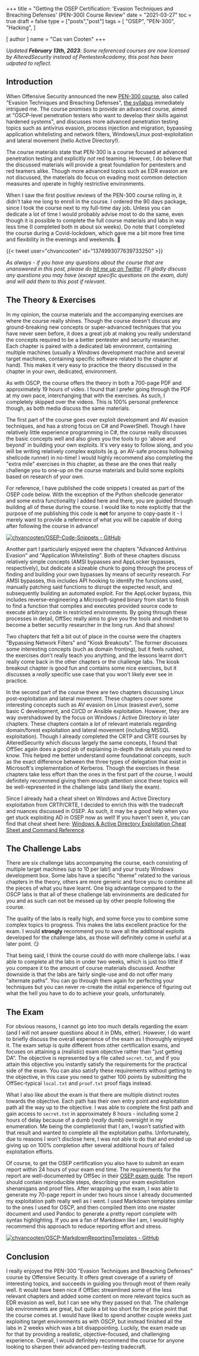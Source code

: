 +++
title = "Getting the OSEP Certification: 'Evasion Techniques and Breaching Defenses' (PEN-300) Course Review"
date = "2021-03-27"
toc = true
draft = false
type = ["posts","post"]
tags = [
    "OSEP",
    "PEN-300",
    "Hacking",
]

[ author ]
  name = "Cas van Cooten"
+++

*Updated **February 13th, 2023**: Some referenced courses are now licensed by AlteredSecurity instead of PentesterAcademy, this post has been udpated to reflect.*

## Introduction

When Offensive Security announced the new [PEN-300 course](https://www.offensive-security.com/pen300-osep/#course), also called "Evasion Techniques and Breaching Defenses", [the syllabus](https://www.offensive-security.com/documentation/PEN300-Syllabus.pdf) immediately intrigued me. The course promises to provide an advanced course, aimed at "OSCP-level penetration testers who want to develop their skills against hardened systems", and discusses more advanced penetration testing topics such as antivirus evasion, process injection and migration, bypassing application whitelisting and network filters, Windows/Linux post-exploitation and lateral movement (hello Active Directory!).

The course materials state that PEN-300 is a course focused at advanced penetration testing and explicitly *not* red teaming. However, I do believe that the discussed materials will provide a great foundation for pentesters and red teamers alike. Though more advanced topics such as EDR evasion are not discussed, the materials do focus on evading most common detection measures and operate in highly restrictive environments.

When I saw the first positive reviews of the PEN-300 course rolling in, it didn't take me long to enroll in the course. I ordered the 90 days package, since I took the course next to my full-time day job. Unless you can dedicate a lot of time I would probably advise most to do the same, even though it is possible to complete the full course materials and labs in way less time (I completed both in about six weeks). Do note that I completed the course during a Covid-lockdown, which gave me a bit more free time and flexibility in the evenings and weekends. 🙂

{{< tweet user="chvancooten" id="1374993077639733250" >}}

*As always - if you have any questions about the course that are unanswered in this post, please do [hit me up on Twitter](https://twitter.com/chvancooten). I'll gladly discuss any questions you may have (except specific questions on the exam, duh) and will add them to this post if relevant.*

## The Theory & Exercises

In my opinion, the course materials and the accompanying exercises are where the course really shines. Though the course doesn't discuss any ground-breaking new concepts or super-advanced techniques that you have never seen before, it does a great job at making you really understand the concepts required to be a better pentester and security researcher. Each chapter is paired with a dedicated lab environment, containing multiple machines (usually a Windows development machine and several target machines, containing specific software related to the chapter at hand). This makes it very easy to practice the theory discussed in the chapter in your own, dedicated, environment.

As with OSCP, the course offers the theory in both a 700-page PDF and approximately 19 hours of video. I found that I prefer going through the PDF at my own pace, interchanging that with the exercises. As such, I completely skipped over the videos. This is 100% personal preference though, as both media discuss the same materials.

The first part of the course goes over exploit development and AV evasion techniques, and has a strong focus on C# and PowerShell. Though I have relatively little experience programming in C#, the course really discusses the basic concepts well and also gives you the tools to go 'above and beyond' in building your own exploits. It's very easy to follow along, and you will be writing relatively complex exploits (e.g. an AV-safe process hollowing shellcode runner) in no-time! I would highly recommend also completing the "extra mile" exercises in this chapter, as these are the ones that really challenge you to one-up on the course materials and build some exploits based on research of your own.

For reference, I have published the code snippets I created as part of the OSEP code below. With the exception of the Python shellcode generator and some extra functionality I added here and there, you are guided through building all of these during the course. I would like to note explicitly that the purpose of me publishing this code is **not** for anyone to copy-paste it - I merely want to provide a reference of what you will be capable of doing after following the course in advance!

[![chvancooten/OSEP-Code-Snippets - GitHub](https://gh-card.dev/repos/chvancooten/OSEP-Code-Snippets.svg?fullname=)](https://github.com/chvancooten/OSEP-Code-Snippets)

Another part I particularly enjoyed were the chapters "Advanced Antivirus Evasion" and "Application Whitelisting". Both of these chapters discuss relatively simple concepts (AMSI bypasses and AppLocker bypasses, respectively), but dedicate a sizeable chunk to going through the process of finding and building your own bypasses by means of security research. For AMSI bypasses, this includes API hooking to identify the functions used, manually patching said functions to disrupt the expected result, and subsequently building an automated exploit. For the AppLocker bypass, this includes reverse-engineering a Microsoft-signed binary from start to finish to find a function that compiles and executes provided source code to execute arbitrary code in restricted environments. By going through these processes in detail, OffSec really aims to give you the tools and mindset to become a better security researcher in the long run. And that shows!

Two chapters that felt a bit out of place in the course were the chapters "Bypassing Network Filters" and "Kiosk Breakouts". The former discusses some interesting concepts (such as domain fronting), but it feels rushed, the exercises don't really teach you anything, and the lessons learnt don't really come back in the other chapters or the challenge labs. The kiosk breakout chapter is good fun and contains some nice exercises, but it discusses a *really* specific use case that you won't likely ever see in practice.

In the second part of the course there are two chapters discussing Linux post-exploitation and lateral movement. These chapters cover some interesting concepts such as AV evasion on Linux (easiest *ever*), some basic C development, and CI/CD or Ansible exploitation. However, they are way overshadowed by the focus on Windows / Active Directory in later chapters. These chapters contain a *lot* of relevant materials regarding domain/forest exploitation and lateral movement (including MSSQL exploitation). Though I already completed the CRTP and CRTE courses by AlteredSecurity which discuss largely the same concepts, I found that OffSec again does a good job of explaining in-depth the details you need to know. This helped me better understand some foundational concepts, such as the exact difference between the three types of delegation that exist in Microsoft's implementation of Kerberos. Though the exercises in these chapters take less effort than the ones in the first part of the course, I would definitely recommend giving them enough attention since these topics will be well-represented in the challenge labs (and likely the exam).

Since I already had a cheat sheet on Windows and Active Directory exploitation from CRTP/CRTE, I decided to enrich this with the tradecraft and nuances discussed in OSEP. As such, it may be a good help when you get stuck exploiting AD in OSEP now as well! If you haven't seen it, you can find that cheat sheet here: 
[Windows & Active Directory Exploitation Cheat Sheet and Command Reference](https://casvancooten.com/posts/2020/11/windows-active-directory-exploitation-cheat-sheet-and-command-reference/).

## The Challenge Labs

There are six challenge labs accompanying the course, each consisting of multiple target machines (up to 10 per lab!) and your trusty Windows development box. Some labs have a specific "theme" related to the various chapters in the theory, others are more generic and force you to combine all the pieces of what you have learnt. One big advantage compared to the OSCP labs is that all of these challenge lab environments are dedicated for you and as such can not be messed up by other people following the course.

The quality of the labs is really high, and some force you to combine some complex topics to progress. This makes the labs excellent practice for the exam. I would **strongly** recommend you to save all the additional exploits developed for the challenge labs, as those will definitely come in useful at a later point. 😏

That being said, I think the course could do with more challenge labs. I was able to complete all the labs in under two weeks, which is just too little if you compare it to the amount of course materials discussed. Another downside is that the labs are fairly single-use and do not offer many "alternate paths". You can go through them again for perfecting your techniques but you can never re-create the initial experience of figuring out what the hell you have to do to achieve your goals, unfortunately. 

## The Exam

For obvious reasons, I cannot go into too much details regarding the exam (and I will not answer questions about it in DMs, either). However, I do want to briefly discuss the overall experience of the exam as I thoroughly enjoyed it. The exam setup is quite different from other certification exams, and focuses on attaining a (realistic) exam objective rather than "just getting DA". The objective is represented by a file called `secret.txt`, and if you attain this objective you instantly satisfy the requirements for the practical side of the exam. You can also satisfy these requirements without getting to the objective, in this case you need to gather 100 points by submitting the OffSec-typical `local.txt` and `proof.txt` proof flags instead.

What I also like about the exam is that there are multiple distinct routes towards the objective. Each path has their own entry point and exploitation path all the way up to the objective. I was able to complete the first path and gain access to `secret.txt` in approximately 8 hours - including some 2 hours of delay because of a dumb (*really* dumb) oversight in my enumeration. Me being the completionist that I am, I wasn't satisfied with that result and wanted to complete all the exploitation paths. Unfortunately, due to reasons I won't disclose here, I was not able to do that and ended up giving up on 100% completion after several additional hours of failed exploitation efforts. 

Of course, to get the OSEP certification you also have to submit an exam report within 24 hours of your exam end time. The requirements for the report are well-documented by OffSec in their [OSEP exam guide](https://help.offensive-security.com/hc/en-us/articles/360050293792-OSEP-Exam-Guide). The report should contain reproducible steps, describing your exam exploitation shenanigans and proof files. After wrapping up the exam, I was able to generate my 70-page report in under two hours since I already documented my exploitation path really well as I went. I used Markdown templates similar to the ones I used for OSCP, and then compiled them into one master document and used Pandoc to generate a pretty report complete with syntax highlighting. If you are a fan of Markdown like I am, I would highly recommend this approach to reduce reporting effort and stress.

[![chvancooten/OSCP-MarkdownReportingTemplates - GitHub](https://gh-card.dev/repos/chvancooten/OSCP-MarkdownReportingTemplates.svg?fullname=)](https://github.com/chvancooten/OSCP-MarkdownReportingTemplates)

## Conclusion

I really enjoyed the PEN-300 "Evasion Techniques and Breaching Defenses" course by Offensive Security. It offers great coverage of a variety of interesting topics, and succeeds in guiding you through most of them really well. It would have been nice if OffSec streamlined some of the less relevant chapters and added some content on more relevant topics such as EDR evasion as well, but I can see why they passed on that. The challenge lab environments are great, but quite a bit too short for the price point that the course comes at. I would have liked to spend another couple weeks just exploiting target environments as with OSCP, but instead finished all the labs in 2 weeks which was a bit disappointing. Luckily, the exam made up for that by providing a realistic, objective-focused, and challenging experience. Overall, I would definitely recommend the course for anyone looking to sharpen their advanced pen-testing tradecraft.